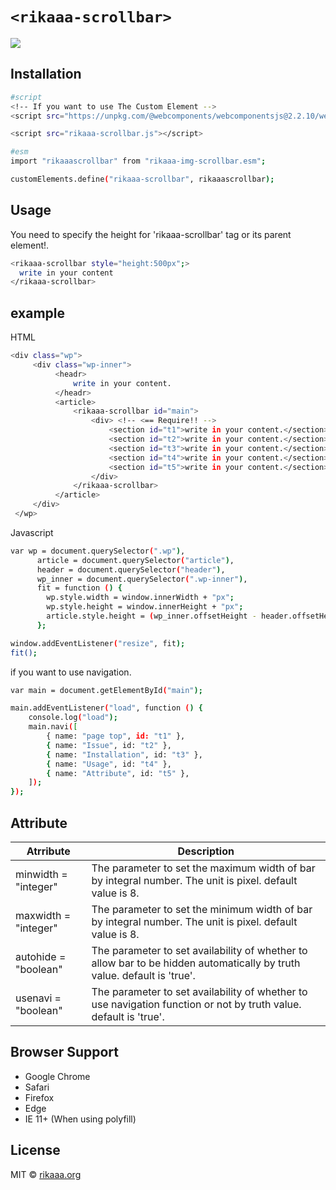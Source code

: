# `<rikaaa-scrollbar>`
![](rikaaa-scrollbar.gif)


## Installation
```bash
#script
<!-- If you want to use The Custom Element -->
<script src="https://unpkg.com/@webcomponents/webcomponentsjs@2.2.10/webcomponents-loader.js"></script>

<script src="rikaaa-scrollbar.js"></script>
```
```bash
#esm
import "rikaaascrollbar" from "rikaaa-img-scrollbar.esm";

customElements.define("rikaaa-scrollbar", rikaaascrollbar);
```

## Usage 
You need to specify the height for 'rikaaa-scrollbar' tag or its parent element!.
```bash
<rikaaa-scrollbar style="height:500px";>
  write in your content
</rikaaa-scrollbar>
``` 

## example 
HTML
``` bash
<div class="wp">
     <div class="wp-inner">
          <headr>
              write in your content.
          </headr>
          <article>
              <rikaaa-scrollbar id="main">
                  <div> <!-- <== Require!! -->
                      <section id="t1">write in your content.</section>
                      <section id="t2">write in your content.</section>
                      <section id="t3">write in your content.</section>
                      <section id="t4">write in your content.</section>
                      <section id="t5">write in your content.</section>
                  </div>
              </rikaaa-scrollbar>
          </article>
     </div>
 </wp>
```

Javascript
```bash
var wp = document.querySelector(".wp"),
      article = document.querySelector("article"),
      header = document.querySelector("header"),
      wp_inner = document.querySelector(".wp-inner"),
      fit = function () {
        wp.style.width = window.innerWidth + "px";
        wp.style.height = window.innerHeight + "px";
        article.style.height = (wp_inner.offsetHeight - header.offsetHeight) + "px";
      };

window.addEventListener("resize", fit);
fit();
```
if you want to use navigation.
```bash
var main = document.getElementById("main");

main.addEventListener("load", function () {
    console.log("load");
    main.navi([
        { name: "page top", id: "t1" },
        { name: "Issue", id: "t2" },
        { name: "Installation", id: "t3" },
        { name: "Usage", id: "t4" },
        { name: "Attribute", id: "t5" },
    ]);
});
```


## Attribute
| Atrribute | Description |
----|----
| minwidth = "integer" | The parameter to set the maximum width of bar by integral number. The unit is pixel. default value is 8. |
| maxwidth = "integer" | The parameter to set the minimum width of bar by integral number. The unit is pixel. default value is 8. |
| autohide = "boolean" | The parameter to set availability of whether to allow bar to be hidden automatically by truth value. default is 'true'. |
| usenavi = "boolean"|The parameter to set availability of whether to use navigation function or not by truth value. default is 'true'. |

## Browser Support
- Google Chrome  
- Safari  
- Firefox  
- Edge  
- IE 11+ (When using polyfill)

## License
MIT © [rikaaa.org](http://rikaaa.org/)
